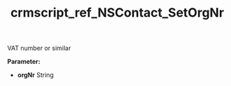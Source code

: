 ﻿---
title: crmscript_ref_NSContact_SetOrgNr
description: NSContact.SetOrgNr(String orgNr)
intellisense: NSContact.SetOrgNr
keywords: NSContact, GetOrgNr
so.topic: reference
---

VAT number or similar

**Parameter:** 
 - **orgNr** String

